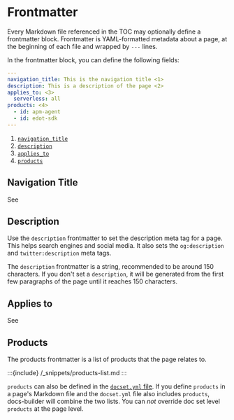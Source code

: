 # Frontmatter

Every Markdown file referenced in the TOC may optionally define a frontmatter block.
Frontmatter is YAML-formatted metadata about a page, at the beginning of each file
and wrapped by `---` lines.

In the frontmatter block, you can define the following fields:

```yaml
---
navigation_title: This is the navigation title <1>
description: This is a description of the page <2>
applies_to: <3>
  serverless: all
products: <4>
  - id: apm-agent
  - id: edot-sdk
---
```

1. [`navigation_title`](#navigation-title)
2. [`description`](#description)
3. [`applies_to`](#applies-to)
4. [`products`](#products)

## Navigation Title

See [](./titles.md)

## Description

Use the `description` frontmatter to set the description meta tag for a page.
This helps search engines and social media.
It also sets the `og:description` and `twitter:description` meta tags.

The `description` frontmatter is a string, recommended to be around 150 characters. If you don't set a `description`,
it will be generated from the first few paragraphs of the page until it reaches 150 characters.

## Applies to

See [](./applies.md)

## Products

The products frontmatter is a list of products that the page relates to.

:::{include} /_snippets/products-list.md
:::

`products` can also be defined in the [`docset.yml` file](/configure/content-set/navigation.md#products).
If you define `products` in a page's Markdown file and the `docset.yml` file also includes `products`, docs-builder will combine the two lists.
You can _not_ override doc set level `products` at the page level.
